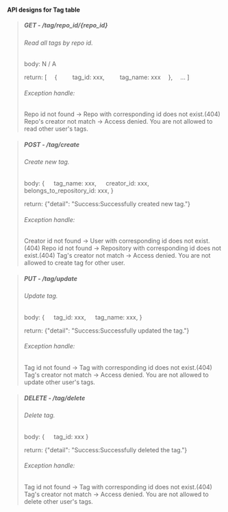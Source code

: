 #### API designs for Tag table
   
>##### GET - /tag/repo_id/{repo_id}
>###### Read all tags by repo id.
>body: N / A  
>
>return: [
>&emsp;{
>&emsp;&emsp; tag_id: xxx,
>&emsp;&emsp; tag_name: xxx
>&emsp;},
>&emsp;...
>]
>###### Exception handle:
>Repo id not found -> Repo with corresponding id does not exist.(404)
>Repo's creator not match -> Access denied. You are not allowed to read other user's tags.


>##### POST - /tag/create
>###### Create new tag.
>body: {
>&emsp; tag_name: xxx,
>&emsp; creator_id: xxx,
>&emsp; belongs_to_repository_id: xxx,
>}
>
>return: {"detail": "Success:Successfully created new tag."}
>
>###### Exception handle:
>Creator id not found -> User with corresponding id does not exist.(404)
>Repo id not found -> Repository with corresponding id does not exist.(404)
>Tag's creator not match -> Access denied. You are not allowed to create tag for other user.

>##### PUT - /tag/update
>###### Update tag.
>body: {
>&emsp; tag_id: xxx,
>&emsp; tag_name: xxx,
>}
>
>return: {"detail": "Success:Successfully updated the tag."}
>
>###### Exception handle:
>Tag id not found -> Tag with corresponding id does not exist.(404)
>Tag's creator not match -> Access denied. You are not allowed to update other user's tags.

>##### DELETE - /tag/delete
>###### Delete tag.
>body: {
>&emsp; tag_id: xxx
>}
>
>return: {"detail": "Success:Successfully deleted the tag."}
>
>###### Exception handle:
>Tag id not found -> Tag with corresponding id does not exist.(404)
>Tag's creator not match -> Access denied. You are not allowed to delete other user's tags.